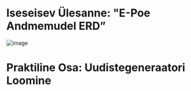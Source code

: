 # Iseseisev Ülesanne: "E-Poe Andmemudel ERD”

![image](https://github.com/user-attachments/assets/8674cbfb-c1a6-464f-8601-549149561a6e)

# Praktiline Osa: Uudistegeneraatori Loomine

